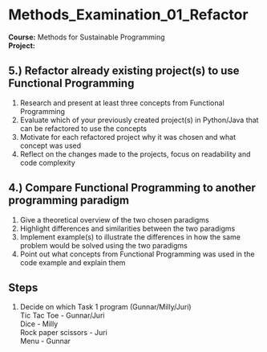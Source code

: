 # Methods_Examination_01_Refactor
**Course:** Methods for Sustainable Programming <br>
**Project:**
## 5.) Refactor already existing project(s) to use Functional Programming
1. Research and present at least three concepts from Functional Programming
2. Evaluate which of your previously created project(s) in Python/Java that can be refactored to use the concepts
3. Motivate for each refactored project why it was chosen and what concept was used
4. Reflect on the changes made to the projects, focus on readability and code complexity
## 4.) Compare Functional Programming to another programming paradigm
1. Give a theoretical overview of the two chosen paradigms
2. Highlight differences and similarities between the two paradigms
3. Implement example(s) to illustrate the differences in how the same problem would be solved using the two paradigms
4. Point out what concepts from Functional Programming was used in the code example and explain them

## Steps
1. Decide on which Task 1 program (Gunnar/Milly/Juri) <br>
Tic Tac Toe - Gunnar/Juri <br>
Dice - Milly <br>
Rock paper scissors - Juri <br>
Menu - Gunnar <br>
